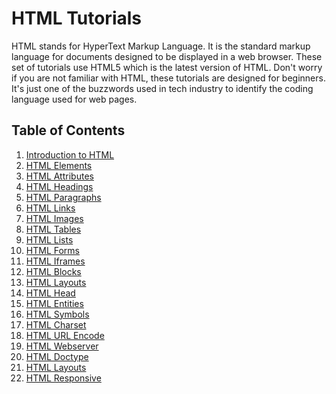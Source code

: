 # HTML Tutorials


HTML stands for HyperText Markup Language. It is the standard markup language for documents designed to be displayed in a web browser. 
These set of tutorials use HTML5 which is the latest version of HTML. Don't worry if you are not familiar with HTML, these tutorials are designed for beginners.
It's just one of the buzzwords used in tech industry to identify the coding language used for web pages.

## Table of Contents

1. [Introduction to HTML](notes/html/introduction/)
2. [HTML Elements](html/elements.md)
3. [HTML Attributes](html/attributes.md)
4. [HTML Headings](html/headings.md)
5. [HTML Paragraphs](html/paragraphs.md)
6. [HTML Links](html/links.md)
7. [HTML Images](html/images.md)
8. [HTML Tables](html/tables.md)
9. [HTML Lists](html/lists.md)
10. [HTML Forms](html/forms.md)
11. [HTML Iframes](html/iframes.md)
12. [HTML Blocks](html/blocks.md)
13. [HTML Layouts](html/layouts.md)
14. [HTML Head](html/head.md)
15. [HTML Entities](html/entities.md)
16. [HTML Symbols](html/symbols.md)
17. [HTML Charset](html/charset.md)
18. [HTML URL Encode](html/url-encode.md)
19. [HTML Webserver](html/webserver.md)
20. [HTML Doctype](html/doctype.md)
21. [HTML Layouts](html/layouts.md)
22. [HTML Responsive](html/responsive.md)